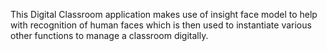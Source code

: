 This Digital Classroom application makes use of insight face model to help with recognition of human faces which is then used to instantiate various other functions to manage a classroom digitally.
